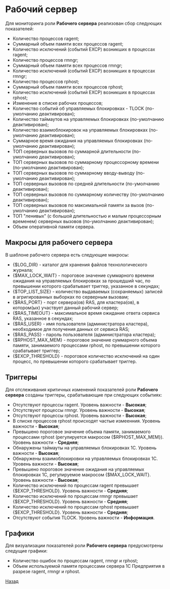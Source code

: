 # Рабочий сервер

Для мониторинга роли **Рабочего сервера** реализован сбор следующих показателей:
* Количество процессов ragent;
* Суммарный объем памяти всех процессов ragent;
* Количество исключений (событий EXCP) возникших в процессах ragent;
* Количество процессов rmngr;
* Суммарный объем памяти всех процессов rmngr;
* Количество исключений (событий EXCP) возникших в процессах rmngr;
* Количество процессов rphost;
* Суммарный объем памяти всех процессов rphost;
* Количество исключений (событий EXCP) возникших в процессах rphost;
* Изменение в списке рабочих процессов;
* Количество событий об управляемых блокировках - TLOCK (по-умолчанию деактивирован);
* Количество таймаутов на управляемых блокировках (по-умолчанию деактивирован);
* Количество взаимоблокировок на управляемых блокировках (по-умолчанию деактивирован);
* Суммарное время ожидания на управляемых блокировках (по-умолчанию деактивирован);
* ТОП серверных вызовов по суммарной длительности (по-умолчанию деактивирован);
* ТОП серверных вызовов по суммарному процессорному времени (по-умолчанию деактивирован);
* ТОП серверных вызовов по суммарному вводу-выводу (по-умолчанию деактивирован);
* ТОП серверных вызовов по средней длительности (по-умолчанию деактивирован);
* ТОП серверных вызовов по суммарному количеству (по-умолчанию деактивирован);
* ТОП серверных вызовов по максимальной памяти за вызов (по-умолчанию деактивирован);
* ТОП "ленивых" (с большой длительностью и малым процессорным временем) серверных вызовов (по-умолчанию деактивирован);
* Объем оперативной памяти сервера.

## Макросы для рабочего сервера
В шаблоне рабочего сервера есть следующие макросы:
* {$LOG_DIR} - каталог для хранения файлов технологического журнала;
* {$MAX_LOCK_WAIT} - пороговое значение суммарного времени ожидания на управляемых блокировках за прошедший час, по превышении которого срабатывает триггер, указанное в секундах;
* {$TOP_LIST_SIZE} - количество выдаваемых (сохраняемых) записей в агригированных выборках по серверным вызовам;
* {$RAS_PORT} - порт сервера(ов) RAS, для кластера(ов), в котором(ых) участвует данный рабочий сервер;
* {$RAS_TIMEOUT} - максимальное время ожидание ответа сервиса RAS, указанное в секундах;
* {$RAS_USER} - имя пользователя (администратора кластера), необходимое для получения данных от сервиса RAS;
* {$RAS_PASS} - пароль пользователя (администратора кластера);
* {$RPHOST_MAX_MEM} - пороговое значение суммарного объема памяти, занимаемого процессами rphost, по превышении которого срабатывает триггер;
* {$EXCP_THRESHOLD} - пороговое количество исключений на один процесс, по превышении которого срабатывает триггер.

## Триггеры
Для отслеживания критичных изменений показателей роли **Рабочего сервера** созданы триггеры, срабатывающие при следующих событиях:
* Отсутствуют процессы ragent. Уровень важности - **Высокая**;
* Отсутствуют процессы rmngr. Уровень важности - **Высокая**;
* Отсутствуют процессы rphost. Уровень важности - **Высокая**;
* В списке процессов rphost происходят частые измеенния. Уровень важности - **Высокая**;
* Превышено пороговое значение объема памяти, занимаемого процессами rphost (регулируется макросом {$RPHOST_MAX_MEM}). Уровень важности - **Средняя**;
* Обнаружены таймауты на управляемых блокировках 1С. Уровень важности - **Высокая**;
* Обнаружены взаимоблокировки на управляемых блокировках 1С. Уровень важности - **Высокая**;
* Превышено пороговое значение ожидания на управляемых блокировках 1С, регулируемое макросом {$MAX_LOCK_WAIT}. Уровень важности - **Высокая**;
* Количество исключений по процессам ragent превышает {$EXCP_THRESHOLD}. Уровень важности - **Средняя**;
* Количество исключений по процессам rmngr превышает {$EXCP_THRESHOLD}. Уровень важности - **Средняя**;
* Количество исключений по процессам rphost превышает {$EXCP_THRESHOLD}. Уровень важности - **Средняя**;
* Отсутствуют события TLOCK. Уровень важности - **Информация**.

## Графики
Для визуализации показателей роли **Рабочего сервера** предусмотрены следущие графики:
* Количество ошибок по процессам ragent, rmngr и rphost;
* Объем используемой памяти процессами сервера 1С Предприятия в разрезе ragent, rmngr и rphost.

[Назад](./)
